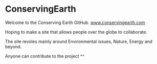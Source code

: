 # ConservingEarth

Welcome to the Conserving Earth GitHub. www.conservingearth.com

Hoping to make a site that allows people over the globe to collaborate.

The site revoles mainly around Environmental issues, Nature, Energy and beyond.


Anyone can contribute to the project ^^
